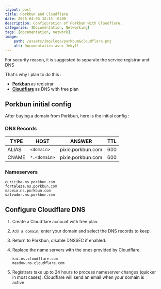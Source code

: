 ```yaml
---
layout: post
title: Porkbun and Cloudflare
date: 2025-04-06 18:15 -0400
description: Configuration of Porkbun with Cloudflare.
categories: [Documentation, Networking]
tags: [documentation, network]
image: 
    path: /assets/img/logo/porkbun&cloudflare.png
    alt: Documentation avec Jekyll
---
```


For security reason, it is suggested to separate the service registrar and DNS

That's why I plan to do this :

- [**Porkbun**][porkbun] as registrar
- [**Cloudflare**][cloudflare] as DNS with free plan

## Porkbun initial config

After buying a domain from Porkbun, here is the initial config :

### DNS Records

TYPE|HOST|ANSWER|TTL
-|-|-|-
ALIAS|`<domain>`|pixie.porkbun.com|600
CNAME|`*.<domain>`|pixie.porkbun.com|600

### Nameservers

```text
curitiba.ns.porkbun.com
fortaleza.ns.porkbun.com
maceio.ns.porkbun.com
salvador.ns.porkbun.com
```

## Configure Cloudflare DNS

1. Create a Cloudflare account with free plan.
1. `Add a domain`, enter your domain and select the DNS records to keep.
1. Return to Porkbun, disable DNSSEC if enabled.
1. Replace the name servers with the ones provided by Cloudflare.

    ```text
    kai.ns.cloudflare.com
    meadow.ns.cloudflare.com
    ```

1. Registrars take up to 24 hours to process nameserver changes (quicker in most cases). Cloudflare will send an email when your domain is active.

[porkbun]: https://porkbun.com/
[cloudflare]: https://www.cloudflare.com/
